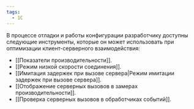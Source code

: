 ```yaml
---
tags:
  - 1С
---
```

В процессе отладки и работы конфигурации разработчику доступны следующие инструменты, которые он может использовать при оптимизации клиент-серверного взаимодействия:
- [[Показатели производительности]].
- [[Режим низкой скорости соединения]].
- [[Имитация задержек при вызове сервера|Режим имитации задержек при вызове сервера]].
- [[Отображение серверных вызовов в замерах производительности]].
- [[Проверка серверных вызовов в обработчиках событий]].
